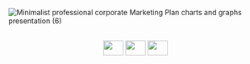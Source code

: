 
 

 ![Minimalist professional corporate Marketing Plan charts and graphs presentation (6)](https://user-images.githubusercontent.com/74657202/167064556-afbede45-3e4f-4e94-8137-2564709f1375.gif)

 
</div>
<div style="display: inline_block"><br>
  <div align="center">
   
  
            
  <img align="center" height="30" width="40" src="https://cdn.jsdelivr.net/gh/devicons/devicon/icons/dart/dart-original.svg">
  <img align="center"  height="30" width="40" src="https://cdn.jsdelivr.net/gh/devicons/devicon/icons/kotlin/kotlin-original.svg">
  <img align="center"  height="30" width="40" src="https://cdn.jsdelivr.net/gh/devicons/devicon/icons/flutter/flutter-original.svg">
   
  </div>
  
 

  
